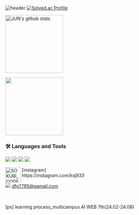 ![header](https://capsule-render.vercel.app/api?type=waving&height=300&color=gradient&text=Sang_Jun%20CODE%20)
[![Solved.ac Profile](http://mazassumnida.wtf/api/v2/generate_badge?boj=dfg7785)](https://solved.ac/dfg7785/)

<a href="https://github.com/kimpubao"><img align="center" style="height:180px" src="https://github-readme-stats.vercel.app/api?username=kimpubao&show_icons=true&include_all_commits=true&theme=nord&hide_border=true" alt="JUN's github stats" /></a>

<a href="https://github.com/kimpubao"><img align="center" style="height:180px" src="https://github-readme-stats.vercel.app/api/top-langs/?username=kimpubao&layout=compact&theme=nord&hide_border=true" /></a> 

### 🛠 Languages and Tools

<img src="https://img.shields.io/badge/CSS3-1572B6?style=flat-square&logo=CSS3&logoColor=white"/> </t>
<img src="https://img.shields.io/badge/HTML5-E34F26?style=flat-square&logo=HTML5&logoColor=white"/> 
<img src="https://img.shields.io/badge/Go-00ADD8?style=flat-square&logo=Go&logoColor=white"/>
<img src="https://img.shields.io/badge/Python-3776AB?style=flat-square&logo=Python&logoColor=white"/>


<img align="left" alt="SOKURI_CODE | Instagram" width="48px" src="https://img.icons8.com/color/48/000000/instagram-new--v2.png" />
[instagram]<br> https://instagram.com/ksj933

<a href="mailto:이메일계정@gmail.com"><img src="https://img.shields.io/badge/Gmail-EA4335?style=flat-square&logo=Gmail&logoColor=black"/></a>
dfg7785@gamail.com

<br>
<br>
[ps] learning process_multicampus AI WEB 7th(24.02-24.08)
